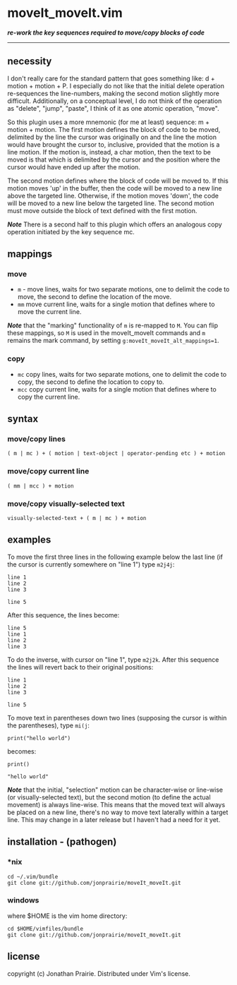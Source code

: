 moveIt_moveIt.vim
=================
***re-work the key sequences required to move/copy blocks of code***
- - - -

necessity
---------

I don't really care for the standard pattern that goes something like: d + motion + motion + P. I especially do not like that the initial delete operation re-sequences the line-numbers, making the second motion slightly more difficult. Additionally, on a conceptual level, I do not think of the operation as "delete", "jump", "paste", I think of it as one atomic operation, "move".

So this plugin uses a more mnemonic (for me at least) sequence: m + motion + motion. The first motion defines the block of code to be moved, delimited by the line the cursor was originally on and the line the motion would have brought the cursor to, inclusive, provided that the motion is a line motion. If the motion is, instead, a char motion, then the text to be moved is that which is delimited by the cursor and the position where the cursor would have ended up after the motion.

The second motion defines where the block of code will be moved to. If this motion moves 'up' in the buffer, then the code will be moved to a new line above the targeted line. Otherwise, if the motion moves 'down', the code will be moved to a new line below the targeted line. The second motion must move outside the block of text defined with the first motion.

***Note*** There is a second half to this plugin which offers an analogous copy operation initiated by the key sequence mc.

mappings
------------

### move ###
* `m` - move lines, waits for two separate motions, one to delimit the code to move, the second to define the location of the move.
* `mm` move current line, waits for a single motion that defines where to move the current line.

***Note*** that the "marking" functionality of `m` is re-mapped to `M`. You can flip these mappings, so `M` is used in the moveIt_moveIt commands and `m` remains the mark command, by setting `g:moveIt_moveIt_alt_mappings=1`.

### copy ###
* `mc` copy lines, waits for two separate motions, one to delimit the code to copy, the second to define the location to copy to.
* `mcc` copy current line, waits for a single motion that defines where to copy the current line.

syntax
------

### move/copy lines ###
`( m | mc ) + ( motion | text-object | operator-pending etc ) + motion`

### move/copy current line ###
`( mm | mcc ) + motion`

### move/copy visually-selected text ###
`visually-selected-text + ( m | mc ) + motion`

examples
--------

To move the first three lines in the following example below the last line (if the cursor is currently somewhere on "line 1") type `m2j4j`:

	line 1
	line 2
	line 3

	line 5

After this sequence, the lines become:

	line 5
	line 1
	line 2
	line 3

To do the inverse, with cursor on "line 1", type `m2j2k`. After this sequence the lines will revert back to their original positions:

	line 1
	line 2
	line 3

	line 5

To move text in parentheses down two lines (supposing the cursor is within the parentheses), type `mi(j`:

    print("hello world")

becomes:

    print()

    "hello world"

***Note*** that the initial, "selection" motion can be character-wise or line-wise (or visually-selected text), but the second motion (to define the actual movement) is always line-wise. This means that the moved text will always be placed on a new line, there's no way to move text laterally within a target line. This may change in a later release but I haven't had a need for it yet. 

installation - (pathogen)
-------------------------

### *nix ###

	cd ~/.vim/bundle
	git clone git://github.com/jonprairie/moveIt_moveIt.git

### windows ###
where $HOME is the vim home directory:

	cd $HOME/vimfiles/bundle
	git clone git://github.com/jonprairie/moveIt_moveIt.git

license
-------
copyright (c) Jonathan Prairie. Distributed under Vim's license.
